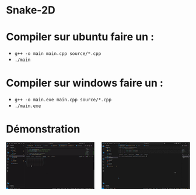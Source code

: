 # Snake-2D

# Compiler sur ubuntu faire un :
* ```g++ -o main main.cpp source/*.cpp```
* ```./main```

# Compiler sur windows faire un :
* ```g++ -o main.exe main.cpp source/*.cpp```
* ```./main.exe```

# Démonstration
<div style="display: flex; justify-content: space-between;">
  <img src="./assets/demo0.gif" alt="Demo 1" style="width: 48%;"/>
  <img src="./assets/demo1.gif" alt="Demo 2" style="width: 48%;"/>
</div>
